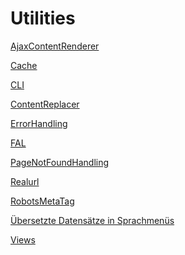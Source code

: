 Utilities
=========

[AjaxContentRenderer](AjaxContentRenderer/Index.md)

[Cache](Cache/Index.md)

[CLI](CLI/Index.md)

[ContentReplacer](ContentReplacer/Index.md)

[ErrorHandling](ErrorHandling/Index.md)

[FAL](FAL/Index.md)

[PageNotFoundHandling](PageNotFoundHandling/Index.md)

[Realurl](Realurl/Index.md)

[RobotsMetaTag](RobotsMetaTag/Index.md)

[Übersetzte Datensätze in Sprachmenüs](TranslatedRecords/Index.md)

[Views](Views/Index.md)
